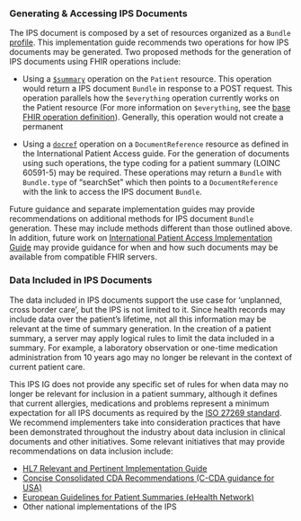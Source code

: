 ### Generating & Accessing IPS Documents

The IPS document is composed by a set of resources organized as a `Bundle` [profile](StructureDefinition-Bundle-uv-ips.html). This implementation guide recommends two operations for how IPS documents may be generated. Two proposed methods for the generation of IPS documents using FHIR operations include:

-	Using a [`$summary`](http://hl7.org/fhir/uv/ips/OperationDefinition-summary.html) operation on the `Patient` resource. This operation would return a IPS document `Bundle` in response to a POST request. This operation parallels how the `$everything` operation currently works on the Patient resource (For more information on `$everything`, see the [base FHIR operation definition](https://www.hl7.org/fhir/operation-patient-everything.html)). Generally, this operation would not create a permanent 

-	Using a [`docref`](http://build.fhir.org/ig/HL7/fhir-ipa/OperationDefinition-docref.html) operation on a `DocumentReference` resource as defined in the International Patient Access guide. For the generation of documents using such operations, the type coding for a patient summary (LOINC 60591-5) may be required. These operations may return a `Bundle` with `Bundle.type` of “searchSet” which then points to a `DocumentReference` with the link to access the IPS document `Bundle`.  

Future guidance and separate implementation guides may provide recommendations on additional  methods for IPS document `Bundle` generation. These may include methods different than those outlined above. In addition, future work on [International Patient Access Implementation Guide](https://build.fhir.org/ig/HL7/fhir-ipa/) may provide guidance for when and how such documents may be available from compatible FHIR servers. 

### Data Included in IPS Documents

The data included in IPS documents support the use case for ‘unplanned, cross border care’, but the IPS is not limited to it. Since health records may include data over the patient’s lifetime, not all this information may be relevant at the time of summary generation. In the creation of a patient summary, a server may apply logical rules to limit the data included in a summary. For example, a laboratory observation or one-time medication administration from 10 years ago may no longer be relevant in the context of current patient care. 

This IPS IG does not provide any specific set of rules for when data may no longer be relevant for inclusion in a patient summary, although it defines that current allergies, medications and problems represent a minimum expectation for all IPS documents as required by the [ISO 27269 standard](https://www.iso.org/standard/79491.html). We recommend implementers take into consideration practices that have been demonstrated throughout the industry about data inclusion in clinical documents and other initiatives. Some relevant initiatives that may provide recommendations on data inclusion include:

-	[HL7 Relevant and Pertinent Implementation Guide](https://www.hl7.org/implement/standards/product_brief.cfm?product_id=453)
-	[Concise Consolidated CDA Recommendations (C-CDA guidance for USA)](http://www.commonwellalliance.org/wp-content/uploads/2018/07/Carequality_CommonWell_Improve_C-CDA_06-15-2018_V1.pdf) 
- [European Guidelines for Patient Summaries (eHealth Network)](https://ec.europa.eu/health/sites/default/files/ehealth/docs/ehn_guidelines_patientsummary_en.pdf) 
-	Other national implementations of the IPS
